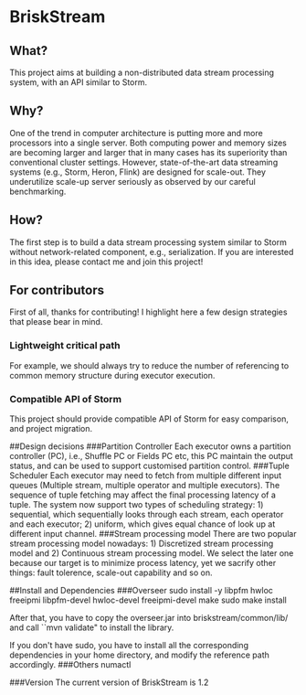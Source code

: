 # BriskStream
## What?
This project aims at building a non-distributed data stream processing system, with an API similar to Storm.
## Why?
One of the trend in computer architecture is putting more and more processors into a single server.
Both computing power and memory sizes are becoming larger and larger that in many cases has its superiority
than conventional cluster settings.
However, state-of-the-art data streaming systems (e.g., Storm, Heron, Flink) are designed for scale-out.
They underutilize scale-up server seriously as observed by our careful benchmarking.
## How?
The first step is to build a data stream processing system similar to Storm without network-related component,
e.g., serialization.
If you are interested in this idea, please contact me and join this project!

## For contributors
First of all, thanks for contributing! 
I highlight here a few design strategies that please bear in mind.
### Lightweight critical path
For example, we should always try to reduce the number of referencing to common memory structure during executor execution.
### Compatible API of Storm
This project should provide compatible API of Storm for easy comparison, and project migration.

##Design decisions
###Partition Controller
Each executor owns a partition controller (PC), i.e., Shuffle PC or Fields PC etc, this PC maintain the output status, and can be used to support customised partition control.
###Tuple Scheduler
Each executor may need to fetch from multiple different input queues (Multiple stream, multiple operator and multiple executors). The sequence of tuple fetching may affect the final processing latency of a tuple. The system now support two types of scheduling strategy: 1) sequential, which sequentially looks through each stream, each operator and each executor; 2) uniform, which gives equal chance of look up at different input channel.
###Stream processing model
There are two popular stream processing model nowadays: 1) Discretized stream processing model and 2) Continuous stream processing model.
We select the later one because our target is to minimize process latency, yet we sacrify other things: fault tolerence, scale-out capability and so on.

##Install and Dependencies
###Overseer
sudo install -y libpfm hwloc freeipmi libpfm-devel hwloc-devel freeipmi-devel
make
sudo make install

After that, you have to copy the overseer.jar into briskstream/common/lib/ and call ``mvn validate" to install the library.

If you don't have sudo, you have to install all the corresponding dependencies in your home directory, and modify the reference path accordingly.
###Others
numactl

###Version
The current version of BriskStream is 1.2

